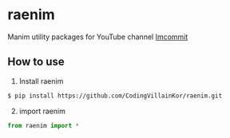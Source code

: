 # raenim
Manim utility packages for YouTube channel [Imcommit](https://www.youtube.com/@%EC%9E%84%EC%BB%A4%EB%B0%8B)


## How to use

1. Install raenim
```bash
$ pip install https://github.com/CodingVillainKor/raenim.git
```

2. import raenim
```python
from raenim import *
```

